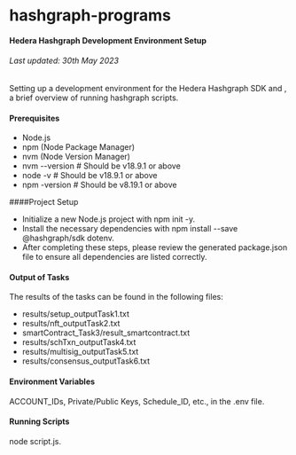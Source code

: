 # hashgraph-programs
#### Hedera Hashgraph Development Environment Setup
###### Last updated: 30th May 2023
Setting up a development environment for the Hedera Hashgraph SDK and , 
a brief overview of running hashgraph scripts.

#### Prerequisites

- Node.js
- npm (Node Package Manager)
- nvm (Node Version Manager)
- nvm --version     # Should be v18.9.1 or above
- node -v           # Should be v18.9.1 or above
- npm -version      # Should be v8.19.1 or above

####Project Setup

- Initialize a new Node.js project with npm init -y.
- Install the necessary dependencies with npm install --save @hashgraph/sdk dotenv.
- After completing these steps, please review the generated package.json file to ensure all dependencies are listed correctly.

#### Output of Tasks

The results of the tasks can be found in the following files:

- results/setup_outputTask1.txt
- results/nft_outputTask2.txt
- smartContract_Task3/result_smartcontract.txt
- results/schTxn_outputTask4.txt
- results/multisig_outputTask5.txt
- results/consensus_outputTask6.txt


#### Environment Variables
 ACCOUNT_IDs, Private/Public Keys, Schedule_ID, etc., in the .env file.

#### Running Scripts
node script.js. 

